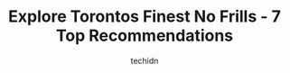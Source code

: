 ---
layout: ampstory
image: https://i0.wp.com/www.auto.or.id/wp-content/uploads/2023/06/listros-nofrills-north-york-0-toronto-1686321945.jpeg?resize=640,853
author: techidn
featured: false
description: Toronto, Ontario, Canada is a haven for No Frills enthusiasts, boasting an impressive array of 7 top-notch establishments. Whether youre a seasoned connoisseur or simply curious to explore 
title: Explore Torontos Finest No Frills - 7 Top Recommendations
cover:
   title: Explore Torontos Finest No Frills - 7 Top Recommendations
   subtitle: AUTO.OR.ID
   background: https://www.auto.or.id/wp-content/uploads/2023/06/listros-nofrills-north-york-0-toronto-1686321945.jpeg

pages: 
 - layout: thirds
   top: <h1>#1 Roccos NOFRILLS Toronto</h1>
   bottom: "<p>A downtown No Frills with decent grocery store space and some parking spaces! Parking is very hard to find on the weekend and would walk/transit instead. Also, they have </p>"
   background: https://www.auto.or.id/wp-content/uploads/2023/06/listros-nofrills-north-york-1-toronto-1686321947.jpeg
   backgroundblur: true
 - layout: thirds
   top: <h1>#2 Joes NOFRILLS Toronto</h1>
   bottom: "<p>345 Bloor St E Unit 1A Unit 1A, Toronto, ON M4W 3J6, Canada</p>"
   background: https://www.auto.or.id/wp-content/uploads/2023/06/listros-nofrills-north-york-2-toronto-1686321948.jpeg
   cta:
      link: https://www.auto.or.id/explore-torontos-finest-no-frills-7-top-recommendations/
      text: Explore Torontos Finest No Frills - 7 Top Recommendations
 - layout: thirds
   top: <h1>#3 Listros NOFRILLS North York</h1>
   bottom: "<p>3555 Don Mills Rd, Toronto, ON M2H 3N3, Canada</p>"
   background: https://images.unsplash.com/photo-1620547316190-289b3899e010?ixlib=rb-4.0.3&ixid=MnwxMjA3fDB8MHxwaG90by1wYWdlfHx8fGVufDB8fHx8&auto=format&fit=crop&w=640&h=853&q=80
   cta:
      link: https://www.auto.or.id/explore-torontos-finest-no-frills-7-top-recommendations/
      text: Explore Torontos Finest No Frills - 7 Top Recommendations
 - layout: thirds
   top: <h1>#4 Sam & Nancys NOFRILLS Toronto</h1>
   bottom: "<p>25 Photography Dr, Toronto, ON M6M 0A1, Canada</p>"
   background: https://images.unsplash.com/photo-1494363247633-927487612591?ixlib=rb-4.0.3&ixid=MnwxMjA3fDB8MHxwaG90by1wYWdlfHx8fGVufDB8fHx8&auto=format&fit=crop&w=640&h=853&q=80
   cta:
      link: https://www.auto.or.id/explore-torontos-finest-no-frills-7-top-recommendations/
      text: Explore Torontos Finest No Frills - 7 Top Recommendations
 - layout: thirds
   top: <h1>#5 Mikes NOFRILLS Toronto</h1>
   bottom: "<p>222 Lansdowne Ave, Toronto, ON M6K 3C6, Canada</p>"
   background: https://images.unsplash.com/photo-1617498115469-2a7ee098a575?ixlib=rb-4.0.3&ixid=MnwxMjA3fDB8MHxwaG90by1wYWdlfHx8fGVufDB8fHx8&auto=format&fit=crop&w=640&h=853&q=80
   cta:
      link: https://www.auto.or.id/explore-torontos-finest-no-frills-7-top-recommendations/
      text: Explore Torontos Finest No Frills - 7 Top Recommendations
 - layout: thirds
   top: <h1>#6 Alis NOFRILLS Scarborough</h1>
   bottom: "<p>1880 Eglinton Ave E, Toronto, ON M1L 2L1, Canada</p>"
   background: https://images.unsplash.com/photo-1639928845176-2804838ca715?ixlib=rb-4.0.3&ixid=MnwxMjA3fDB8MHxwaG90by1wYWdlfHx8fGVufDB8fHx8&auto=format&fit=crop&w=640&h=853&q=80
   cta:
      link: https://www.auto.or.id/explore-torontos-finest-no-frills-7-top-recommendations/
      text: Explore Torontos Finest No Frills - 7 Top Recommendations
 - layout: thirds
   top: <h1>#7 Carlos NOFRILLS North York</h1>
   bottom: "<p>1591 Wilson Ave, Toronto, ON M3L 1A5, Canada</p>"
   background: https://images.unsplash.com/photo-1634907076255-a56723f9b9ad?ixlib=rb-4.0.3&ixid=MnwxMjA3fDB8MHxwaG90by1wYWdlfHx8fGVufDB8fHx8&auto=format&fit=crop&w=640&h=853&q=80
   cta:
      link: https://www.auto.or.id/explore-torontos-finest-no-frills-7-top-recommendations/
      text: Explore Torontos Finest No Frills - 7 Top Recommendations
 - layout: thirds
   middle: Continue reading...
   background: https://images.unsplash.com/photo-1560282804-f99219ad8de3?ixlib=rb-4.0.3&ixid=MnwxMjA3fDB8MHxwaG90by1wYWdlfHx8fGVufDB8fHx8&auto=format&fit=crop&w=640&h=853&q=80
   cta:
      link: https://www.auto.or.id/explore-torontos-finest-no-frills-7-top-recommendations/
      text: Explore Torontos Finest No Frills - 7 Top Recommendations

---